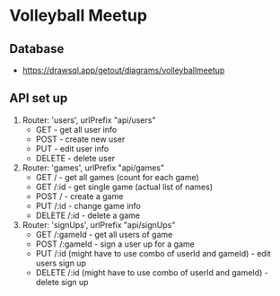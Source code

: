 # Volleyball Meetup

## Database
- https://drawsql.app/getout/diagrams/volleyballmeetup

## API set up


1. Router: 'users', urlPrefix "api/users"
    - GET - get all user info
    - POST - create new user
    - PUT - edit user info
    - DELETE - delete user
2. Router: 'games', urlPrefix "api/games"
    - GET / - get all games (count for each game)
    - GET /:id - get single game (actual list of names)
    - POST / - create a game
    - PUT /:id - change game info
    - DELETE /:id - delete a game
3. Router: 'signUps', urlPrefix "api/signUps"
    - GET /:gameId - get all users of game
    - POST /:gameId - sign a user up for a game
    - PUT /:id (might have to use combo of userId and gameId) - edit users sign up
    - DELETE /:id (might have to use combo of userId and gameId) - delete sign up
